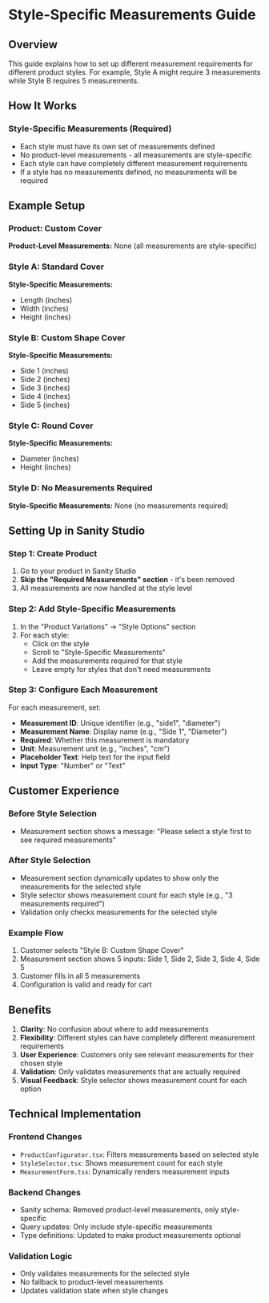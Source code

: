 # Style-Specific Measurements Guide

## Overview
This guide explains how to set up different measurement requirements for different product styles. For example, Style A might require 3 measurements while Style B requires 5 measurements.

## How It Works

### Style-Specific Measurements (Required)
- Each style must have its own set of measurements defined
- No product-level measurements - all measurements are style-specific
- Each style can have completely different measurement requirements
- If a style has no measurements defined, no measurements will be required

## Example Setup

### Product: Custom Cover
**Product-Level Measurements:** None (all measurements are style-specific)

### Style A: Standard Cover
**Style-Specific Measurements:**
- Length (inches)
- Width (inches)
- Height (inches)

### Style B: Custom Shape Cover
**Style-Specific Measurements:**
- Side 1 (inches)
- Side 2 (inches)
- Side 3 (inches)
- Side 4 (inches)
- Side 5 (inches)

### Style C: Round Cover
**Style-Specific Measurements:**
- Diameter (inches)
- Height (inches)

### Style D: No Measurements Required
**Style-Specific Measurements:** None (no measurements required)

## Setting Up in Sanity Studio

### Step 1: Create Product
1. Go to your product in Sanity Studio
2. **Skip the "Required Measurements" section** - it's been removed
3. All measurements are now handled at the style level

### Step 2: Add Style-Specific Measurements
1. In the "Product Variations" → "Style Options" section
2. For each style:
   - Click on the style
   - Scroll to "Style-Specific Measurements"
   - Add the measurements required for that style
   - Leave empty for styles that don't need measurements

### Step 3: Configure Each Measurement
For each measurement, set:
- **Measurement ID**: Unique identifier (e.g., "side1", "diameter")
- **Measurement Name**: Display name (e.g., "Side 1", "Diameter")
- **Required**: Whether this measurement is mandatory
- **Unit**: Measurement unit (e.g., "inches", "cm")
- **Placeholder Text**: Help text for the input field
- **Input Type**: "Number" or "Text"

## Customer Experience

### Before Style Selection
- Measurement section shows a message: "Please select a style first to see required measurements"

### After Style Selection
- Measurement section dynamically updates to show only the measurements for the selected style
- Style selector shows measurement count for each style (e.g., "3 measurements required")
- Validation only checks measurements for the selected style

### Example Flow
1. Customer selects "Style B: Custom Shape Cover"
2. Measurement section shows 5 inputs: Side 1, Side 2, Side 3, Side 4, Side 5
3. Customer fills in all 5 measurements
4. Configuration is valid and ready for cart

## Benefits

1. **Clarity**: No confusion about where to add measurements
2. **Flexibility**: Different styles can have completely different measurement requirements
3. **User Experience**: Customers only see relevant measurements for their chosen style
4. **Validation**: Only validates measurements that are actually required
5. **Visual Feedback**: Style selector shows measurement count for each option

## Technical Implementation

### Frontend Changes
- `ProductConfigurator.tsx`: Filters measurements based on selected style
- `StyleSelector.tsx`: Shows measurement count for each style
- `MeasurementForm.tsx`: Dynamically renders measurement inputs

### Backend Changes
- Sanity schema: Removed product-level measurements, only style-specific
- Query updates: Only include style-specific measurements
- Type definitions: Updated to make product measurements optional

### Validation Logic
- Only validates measurements for the selected style
- No fallback to product-level measurements
- Updates validation state when style changes 